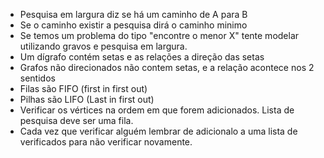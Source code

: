- Pesquisa em largura diz se há um caminho de A para B
- Se o caminho existir a pesquisa dirá o caminho minimo
- Se temos um problema do tipo "encontre o menor X" tente modelar utilizando gravos e pesquisa em largura.
- Um dígrafo contém setas e as relações a direção das setas
- Grafos não direcionados não contem setas, e a relação acontece nos 2 sentidos
- Filas são FIFO (first in first out)
- Pilhas são LIFO (Last in first out)
- Verificar os vértices na ordem em que forem adicionados. Lista de pesquisa deve ser uma fila.
- Cada vez que verificar alguém lembrar de adicionalo a uma lista de verificados para não verificar novamente.